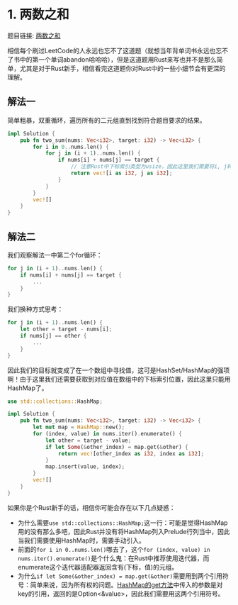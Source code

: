 # 1. 两数之和
题目链接: [两数之和](https://leetcode-cn.com/problems/two-sum/)

相信每个刷过LeetCode的人永远也忘不了这道题（就想当年背单词书永远也忘不了书中的第一个单词abandon哈哈哈），但是这道题用Rust来写也并不是那么简单，尤其是对于Rust新手，相信看完这道题你对Rust中的一些小细节会有更深的理解。


## 解法一
简单粗暴，双重循环，遍历所有的二元组直到找到符合题目要求的结果。

```rust
impl Solution {
    pub fn two_sum(nums: Vec<i32>, target: i32) -> Vec<i32> {
        for i in 0..nums.len() {
            for j in (i + 1)..nums.len() {
                if nums[i] + nums[j] == target {
                    // 注意Rust中下标索引类型为usize，因此这里我们需要将i, j转换为i32
                    return vec![i as i32, j as i32];
                }
            }
        }
        vec![]
    }
}
```

## 解法二
我们观察解法一中第二个for循环：

```rust
for j in (i + 1)..nums.len() {
    if nums[i] + nums[j] == target {
        ...
    }
}
```

我们换种方式思考：

```rust
for j in (i + 1)..nums.len() {
    let other = target - nums[i];
    if nums[j] == other {
        ...
    }
}
```

因此我们的目标就变成了在一个数组中寻找值，这可是HashSet/HashMap的强项啊！由于这里我们还需要获取到对应值在数组中的下标索引位置，因此这里只能用HashMap了。

```rust
use std::collections::HashMap;

impl Solution {
    pub fn two_sum(nums: Vec<i32>, target: i32) -> Vec<i32> {
        let mut map = HashMap::new();
        for (index, value) in nums.iter().enumerate() {
            let other = target - value;
            if let Some(&other_index) = map.get(&other) {
                return vec![other_index as i32, index as i32];
            }
            map.insert(value, index);
        }
        vec![]
    }
}
```

如果你是个Rust新手的话，相信你可能会存在以下几点疑惑：
+ 为什么需要`use std::collections::HashMap;`这一行：可能是觉得HashMap用的没有那么多吧，因此Rust并没有将HashMap列入Prelude行列当中，因此当我们需要使用HashMap时，需要手动引入。
+ 前面的`for i in 0..nums.len()`哪去了，这个`for (index, value) in nums.iter().enumerate()`是个什么鬼：在Rust中推荐使用迭代器，而enumerate这个迭代器适配器返回含有(下标，值)的元组。
+ 为什么`if let Some(&other_index) = map.get(&other)`需要用到两个引用符号：简单来说，因为所有权的问题。[HashMap的get方法](https://doc.rust-lang.org/std/collections/struct.HashMap.html#method.get)中传入的参数是对key的引用，返回的是Option<&value>，因此我们需要用这两个引用符号。